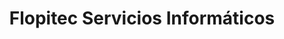 ---
title: "Flopitec Servicios Informáticos"
url: /la-zubia/flopitec-servicios-informaticos/
shop: ordenador
---